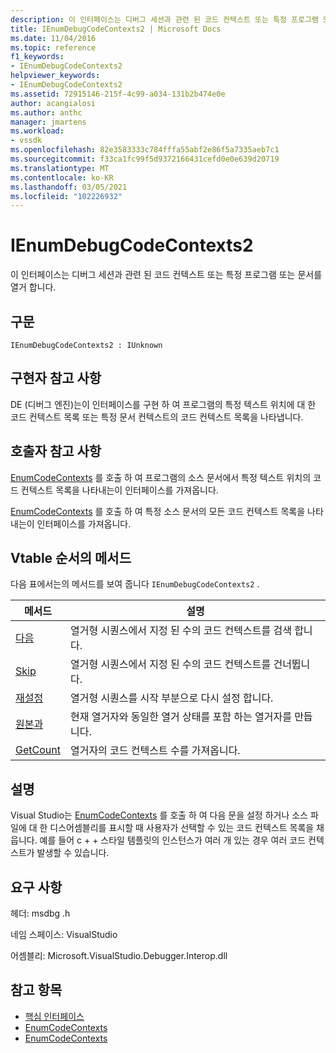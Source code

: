 ```yaml
---
description: 이 인터페이스는 디버그 세션과 관련 된 코드 컨텍스트 또는 특정 프로그램 또는 문서를 열거 합니다.
title: IEnumDebugCodeContexts2 | Microsoft Docs
ms.date: 11/04/2016
ms.topic: reference
f1_keywords:
- IEnumDebugCodeContexts2
helpviewer_keywords:
- IEnumDebugCodeContexts2
ms.assetid: 72915146-215f-4c99-a034-131b2b474e0e
author: acangialosi
ms.author: anthc
manager: jmartens
ms.workload:
- vssdk
ms.openlocfilehash: 82e3583333c784fffa55abf2e86f5a7335aeb7c1
ms.sourcegitcommit: f33ca1fc99f5d9372166431cefd0e0e639d20719
ms.translationtype: MT
ms.contentlocale: ko-KR
ms.lasthandoff: 03/05/2021
ms.locfileid: "102226932"
---
```

# <a name="ienumdebugcodecontexts2"></a>IEnumDebugCodeContexts2
이 인터페이스는 디버그 세션과 관련 된 코드 컨텍스트 또는 특정 프로그램 또는 문서를 열거 합니다.

## <a name="syntax"></a>구문

```
IEnumDebugCodeContexts2 : IUnknown
```

## <a name="notes-for-implementers"></a>구현자 참고 사항
 DE (디버그 엔진)는이 인터페이스를 구현 하 여 프로그램의 특정 텍스트 위치에 대 한 코드 컨텍스트 목록 또는 특정 문서 컨텍스트의 코드 컨텍스트 목록을 나타냅니다.

## <a name="notes-for-callers"></a>호출자 참고 사항
 [EnumCodeContexts](../../../extensibility/debugger/reference/idebugprogram2-enumcodecontexts.md) 를 호출 하 여 프로그램의 소스 문서에서 특정 텍스트 위치의 코드 컨텍스트 목록을 나타내는이 인터페이스를 가져옵니다.

 [EnumCodeContexts](../../../extensibility/debugger/reference/idebugdocumentcontext2-enumcodecontexts.md) 를 호출 하 여 특정 소스 문서의 모든 코드 컨텍스트 목록을 나타내는이 인터페이스를 가져옵니다.

## <a name="methods-in-vtable-order"></a>Vtable 순서의 메서드
 다음 표에서는의 메서드를 보여 줍니다 `IEnumDebugCodeContexts2` .

|메서드|설명|
|------------|-----------------|
|[다음](../../../extensibility/debugger/reference/ienumdebugcodecontexts2-next.md)|열거형 시퀀스에서 지정 된 수의 코드 컨텍스트를 검색 합니다.|
|[Skip](../../../extensibility/debugger/reference/ienumdebugcodecontexts2-skip.md)|열거형 시퀀스에서 지정 된 수의 코드 컨텍스트를 건너뜁니다.|
|[재설정](../../../extensibility/debugger/reference/ienumdebugcodecontexts2-reset.md)|열거형 시퀀스를 시작 부분으로 다시 설정 합니다.|
|[원본과](../../../extensibility/debugger/reference/ienumdebugcodecontexts2-clone.md)|현재 열거자와 동일한 열거 상태를 포함 하는 열거자를 만듭니다.|
|[GetCount](../../../extensibility/debugger/reference/ienumdebugcodecontexts2-getcount.md)|열거자의 코드 컨텍스트 수를 가져옵니다.|

## <a name="remarks"></a>설명
 Visual Studio는 [EnumCodeContexts](../../../extensibility/debugger/reference/idebugprogram2-enumcodecontexts.md) 를 호출 하 여 다음 문을 설정 하거나 소스 파일에 대 한 디스어셈블리를 표시할 때 사용자가 선택할 수 있는 코드 컨텍스트 목록을 채웁니다. 예를 들어 c + + 스타일 템플릿의 인스턴스가 여러 개 있는 경우 여러 코드 컨텍스트가 발생할 수 있습니다.

## <a name="requirements"></a>요구 사항
 헤더: msdbg .h

 네임 스페이스: VisualStudio

 어셈블리: Microsoft.VisualStudio.Debugger.Interop.dll

## <a name="see-also"></a>참고 항목
- [핵심 인터페이스](../../../extensibility/debugger/reference/core-interfaces.md)
- [EnumCodeContexts](../../../extensibility/debugger/reference/idebugprogram2-enumcodecontexts.md)
- [EnumCodeContexts](../../../extensibility/debugger/reference/idebugdocumentcontext2-enumcodecontexts.md)
